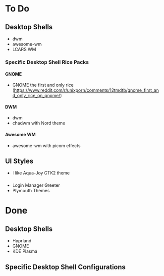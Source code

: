 # To Do
## Desktop Shells

- dwm
- awesome-wm
- LCARS WM
### Specific Desktop Shell Rice Packs
#### GNOME
- GNOME the first and only rice (https://www.reddit.com/r/unixporn/comments/12tmdtb/gnome_first_and_only_rice_on_gnome/)
#### DWM
- dwm
- chadwm with Nord theme
#### Awesome WM
- awesome-wm with picom effects

## UI Styles
- I like Aqua-Joy GTK2 theme

###
- Login Manager Greeter
- Plymouth Themes
# Done
## Desktop Shells
- Hyprland
- GNOME
- KDE Plasma
## Specific Desktop Shell Configurations
